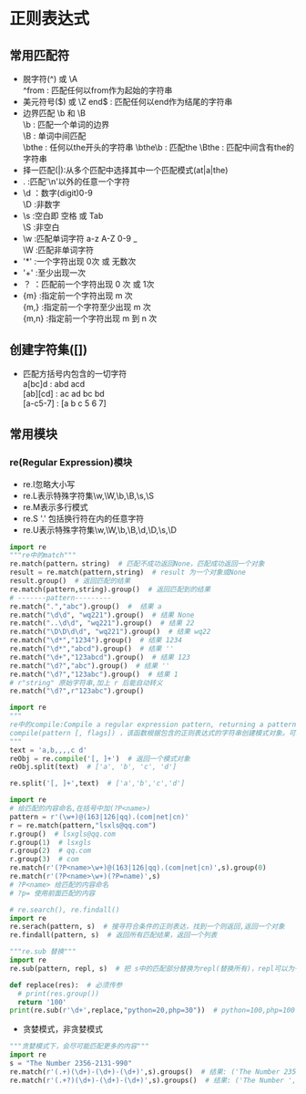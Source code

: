 # 正则表达式

## 常用匹配符

- 脱字符(^)  或 \A  
 ^from : 匹配任何以from作为起始的字符串  
- 美元符号($) 或 \Z  
 end$ : 匹配任何以end作为结尾的字符串
- 边界匹配 \b 和 \B  
 \b : 匹配一个单词的边界  
 \B : 单词中间匹配  
 \bthe : 任何以the开头的字符串
 \bthe\b : 匹配the
 \Bthe  : 匹配中间含有the的字符串
- 择一匹配(|):从多个匹配中选择其中一个匹配模式(at|a|the)
- . :匹配'\n'以外的任意一个字符
- \d ：数字(digit)0-9  
  \D :非数字
- \s :空白即 空格 或 Tab  
  \S :非空白
- \w :匹配单词字符 a-z A-Z 0-9 _  
  \W :匹配非单词字符  
- '*' :一个字符出现 0次 或 无数次  
- '+' :至少出现一次
- ？ ：匹配前一个字符出现 0 次 或 1次
- {m} :指定前一个字符出现 m 次  
  {m,} :指定前一个字符至少出现 m 次  
  {m,n} :指定前一个字符出现 m 到 n 次

## 创建字符集([])

- 匹配方括号内包含的一切字符  
 a[bc]d : abd acd  
 [ab][cd] : ac ad bc bd  
 [a-c5-7] : [a b c 5 6 7]

## 常用模块

### re(Regular Expression)模块

- re.I忽略大小写
- re.L表示特殊字符集\w,\W,\b,\B,\s,\S
- re.M表示多行模式
- re.S '.' 包括换行符在内的任意字符
- re.U表示特殊字符集\w,\W,\b,\B,\d,\D,\s,\D

```python
import re
"""re中的match"""
re.match(pattern，string)  # 匹配不成功返回None，匹配成功返回一个对象
result = re.match(pattern,string)  # result 为一个对象或None
result.group()  # 返回匹配的结果
re.match(pattern,string).group()  # 返回匹配到的结果
# -------pattern---------
re.match(".","abc").group()  #  结果 a
re.match("\d\d", "wq221").group()  # 结果 None
re.match("..\d\d", "wq221").group()  # 结果 22
re.match("\D\D\d\d", "wq221").group()  # 结果 wq22
re.match("\d*","1234").group()  # 结果 1234
re.match("\d*","abcd").group()  # 结果 ''
re.match("\d+","123abcd").group()  # 结果 123
re.match("\d?","abc").group()  # 结果 ''
re.match("\d?","123abc").group()  # 结果 1
# r"string" 原始字符串,加上 r 后能自动转义
re.match("\d?",r"123abc").group()
```

```python
import re
"""  
re中的compile:Compile a regular expression pattern, returning a pattern object.  
compile(pattern [, flags]) ，该函数根据包含的正则表达式的字符串创建模式对象。可以实现更有效率的匹配。在直接使用字符串表示的正则表达式进行search,match和findall操作时，python会将字符串转换为正则表达式对象。而使用compile完成一次转换之后，在每次使用模式的时候就不用重复转换。
"""
text = 'a,b,,,,c d'
reObj = re.compile('[, ]+')  # 返回一个模式对象
reObj.split(text)  # ['a', 'b', 'c', 'd']

re.split('[, ]+',text)  # ['a','b','c','d']
```

```python
import re
# 给匹配的内容命名,在括号中加(?P<name>)
pattern = r'(\w+)@(163|126|qq).(com|net|cn)'
r = re.match(pattern,"lsxls@qq.com")
r.group()  # lsxgls@qq.com
r.group(1)  # lsxgls
r.group(2)  # qq.com
r.group(3)  # com
re.match(r'(?P<name>\w+)@(163|126|qq).(com|net|cn)',s).group(0)
re.match(r'(?P<name>\w+)(?P=name)',s)
# ?P<name> 给匹配的内容命名
# ?p= 使用前面匹配的内容
```

```python
# re.search(), re.findall()
import re
re.serach(pattern, s)  # 搜寻符合条件的正则表达，找到一个则返回,返回一个对象
re.findall(pattern, s)  # 返回所有匹配结果，返回一个列表
```

```python
"""re.sub 替换"""
import re
re.sub(pattern, repl, s)  # 把 s中的匹配部分替换为repl(替换所有)，repl可以为一个函数

def replace(res):  # 必须传参
  # print(res.group())
  return '100'
print(re.sub(r'\d+',replace,"python=20,php=30"))  # python=100,php=100
```

- 贪婪模式，非贪婪模式

```python
"""贪婪模式下，会尽可能匹配更多的内容"""
import re
s = "The Number 2356-2131-990"
re.match(r'(.+)(\d+)-(\d+)-(\d+)',s).groups()  # 结果: ('The Number 235','6-2131-990') 贪婪模式会匹配尽可能多的字符
re.match(r'(.+?)(\d+)-(\d+)-(\d+)',s).groups()  # 结果: ('The Number ','2356-2131-990') 加上 ? 号 非贪婪模式
```